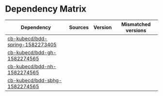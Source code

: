 # Dependency Matrix

Dependency | Sources | Version | Mismatched versions
---------- | ------- | ------- | -------------------
[cb-kubecd/bdd-spring-1582273405](https://github.com/cb-kubecd/bdd-spring-1582273405.git) |  | []() | 
[cb-kubecd/bdd-gh-1582274565](https://github.com/cb-kubecd/bdd-gh-1582274565.git) |  | []() | 
[cb-kubecd/bdd-nh-1582274565](https://github.com/cb-kubecd/bdd-nh-1582274565.git) |  | []() | 
[cb-kubecd/bdd-sbhg-1582274565](https://github.com/cb-kubecd/bdd-sbhg-1582274565.git) |  | []() | 
